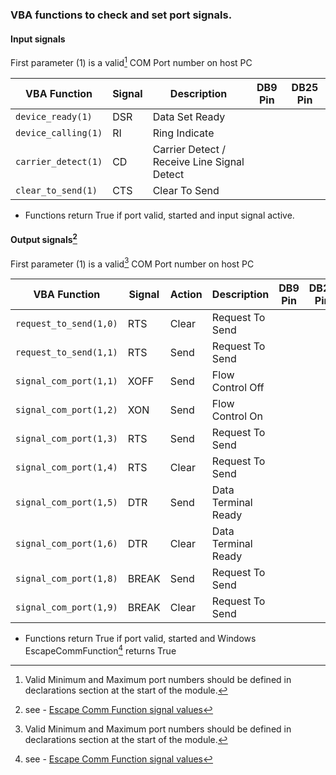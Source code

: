 ### VBA functions to check and set port signals.

#### Input signals


First parameter (1) is a valid[^1] COM Port number on host PC

| VBA Function                  | Signal | Description                                  | DB9 Pin | DB25 Pin | 
| ------------------------------|------- | ---------------------------------------------|---------|----------|
| `device_ready(1)`             | DSR    | Data Set Ready                               |         |          |
| `device_calling(1)`           | RI     | Ring Indicate                                |         |          |
| `carrier_detect(1)`           | CD     | Carrier Detect / Receive Line Signal Detect  |         |          |
| `clear_to_send(1)`            | CTS    | Clear To Send                                |         |          | 
 
 * Functions return True if port valid, started and input signal active.

#### Output signals[^2]

First parameter (1) is a valid[^1] COM Port number on host PC

| VBA Function                  | Signal | Action | Description                          | DB9 Pin | DB25 Pin | 
| ------------------------------|------- | -------|--------------------------------------|---------|----------|
| `request_to_send(1,0)`        | RTS    |  Clear | Request To Send                      |         |          |
| `request_to_send(1,1)`        | RTS    |  Send  | Request To Send                      |         |          |
| `signal_com_port(1,1)`        | XOFF   |  Send  | Flow Control Off                     |         |          |
| `signal_com_port(1,2)`        | XON    |  Send  | Flow Control On                      |         |          |
| `signal_com_port(1,3)`        | RTS    |  Send  | Request To Send                      |         |          |
| `signal_com_port(1,4)`        | RTS    |  Clear | Request To Send                      |         |          |
| `signal_com_port(1,5)`        | DTR    |  Send  | Data Terminal Ready                  |         |          |
| `signal_com_port(1,6)`        | DTR    |  Clear | Data Terminal Ready                  |         |          |
| `signal_com_port(1,8)`        | BREAK  |  Send  | Request To Send                      |         |          |
| `signal_com_port(1,9)`        | BREAK  |  Clear | Request To Send                      |         |          |

 * Functions return True if port valid, started and Windows EscapeCommFunction[^2] returns True 

[^1]: Valid Minimum and Maximum port numbers should be defined in declarations section at the start of the module.
[^2]: see - [Escape Comm Function signal values](https://docs.microsoft.com/en-us/windows/win32/api/winbase/nf-winbase-escapecommfunction)

